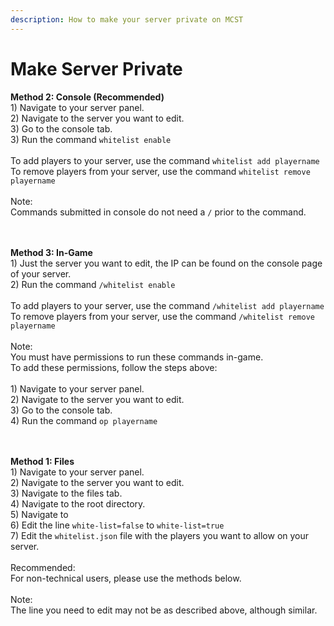 ```yaml
---
description: How to make your server private on MCST
---
```


# Make Server Private

**Method 2: Console (Recommended)**\
1\) Navigate to your server panel.\
2\) Navigate to the server you want to edit.\
3\) Go to the console tab.\
3\) Run the command `whitelist enable`\
\
To add players to your server, use the command `whitelist add playername`\
To remove players from your server, use the command `whitelist remove playername`\
\
Note:\
Commands submitted in console do not need a `/` prior to the command.

\
\
**Method 3: In-Game**\
1\) Just the server you want to edit, the IP can be found on the console page of your server.\
2\) Run the command `/whitelist enable`\
\
To add players to your server, use the command `/whitelist add playername`\
To remove players from your server, use the command `/whitelist remove playername`\
\
Note:\
You must have permissions to run these commands in-game.\
To add these permissions, follow the steps above:\
\
1\) Navigate to your server panel.\
2\) Navigate to the server you want to edit.\
3\) Go to the console tab.\
4\) Run the command `op playername`

\
\
**Method 1: Files**\
1\) Navigate to your server panel.\
2\) Navigate to the server you want to edit.\
3\) Navigate to the files tab.\
4\) Navigate to the root directory.\
5\) Navigate to\
6\) Edit the line `white-list=false` to `white-list=true`\
7\) Edit the `whitelist.json` file with the players you want to allow on your server.\
\
Recommended:\
For non-technical users, please use the methods below.\
\
Note:\
The line you need to edit may not be as described above, although similar.
